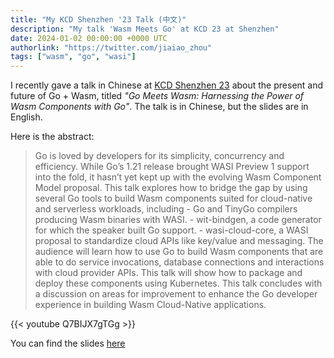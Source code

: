 ```yaml
---
title: "My KCD Shenzhen '23 Talk (中文)"
description: "My talk 'Wasm Meets Go' at KCD 23 at Shenzhen"
date: 2024-01-02 00:00:00 +0000 UTC
authorlink: "https://twitter.com/jiaiao_zhou"
tags: ["wasm", "go", "wasi"]
---
```


I recently gave a talk in Chinese at [KCD Shenzhen 23](https://community.cncf.io/events/details/cncf-kcd-shenzhen-presents-kcd-shenzhen-2023/) about the present and future of Go + Wasm, titled _"Go Meets Wasm: Harnessing the Power of Wasm Components with Go"_. The talk is in Chinese, but the slides are in English.

Here is the abstract:

> Go is loved by developers for its simplicity, concurrency and efficiency. While Go’s 1.21 release brought WASI Preview 1 support into the fold, it hasn’t yet kept up with the evolving Wasm Component Model proposal. This talk explores how to bridge the gap by using several Go tools to build Wasm components suited for cloud-native and serverless workloads, including - Go and TinyGo compilers producing Wasm binaries with WASI. - wit-bindgen, a code generator for which the speaker built Go support. - wasi-cloud-core, a WASI proposal to standardize cloud APIs like key/value and messaging. The audience will learn how to use Go to build Wasm components that are able to do service invocations, database connections and interactions with cloud provider APIs. This talk will show how to package and deploy these components using Kubernetes. This talk concludes with a discussion on areas for improvement to enhance the Go developer experience in building Wasm Cloud-Native applications.

{{< youtube Q7BIJX7gTGg >}}

You can find the slides [here](https://docs.google.com/presentation/d/e/2PACX-1vTEheVCztS-q7fp1yg4mTVHmeZ6Ij3v7Li1orQy-wV4dm3v7h_USS-v9zJykpbYPK26DUDWgL-mgUkH/pub?start=false&loop=false&delayms=3000&slide=id.g2636dde8ba7_0_0)

